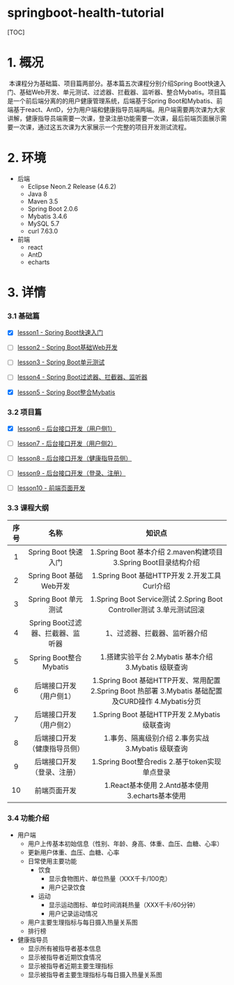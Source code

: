# springboot-health-tutorial
[TOC]

# 1. 概况

​	本课程分为基础篇、项目篇两部分。基本篇五次课程分别介绍Spring Boot快速入门、基础Web开发、单元测试、过滤器、拦截器、监听器、整合Mybatis。项目篇是一个前后端分离的的用户健康管理系统，后端基于Spring Boot和Mybatis、前端基于react、AntD，分为用户端和健康指导员端两端。用户端需要两次课为大家讲解，健康指导员端需要一次课，登录注册功能需要一次课，最后前端页面展示需要一次课，通过这五次课为大家展示一个完整的项目开发测试流程。

# 2. 环境

- 后端
  - Eclipse Neon.2 Release (4.6.2)
  - Java 8
  - Maven 3.5
  - Spring Boot 2.0.6
  - Mybatis 3.4.6
  - MySQL 5.7
  - curl 7.63.0
- 前端
  - react
  - AntD
  - echarts

# 3. 详情

### 3.1 基础篇

* [x] [lesson1 - Spring Boot快速入门](./lesson-1/lesson-1.md)
* [ ] [lesson2 - Spring Boot基础Web开发]()
* [ ] [lesson3 - Spring Boot单元测试]()
* [ ] [lesson4 - Spring Boot过滤器、拦截器、监听器]()
* [x] [lesson5 - Spring Boot整合Mybatis](./lesson-5/lesson-5.md)


### 3.2 项目篇

* [x] [lesson6 - 后台接口开发（用户侧1）](./lesson-6/lesson-6.md)
* [ ] [lesson7 - 后台接口开发（用户侧2）]()
* [ ] [lesson8 - 后台接口开发（健康指导员侧）]()
* [ ] [lesson9 - 后台接口开发（登录、注册）]()
* [ ] [lesson10 - 前端页面开发]()


### 3.3 课程大纲
|  序号  |           名称           |                   知识点                    |
| :--: | :--------------------: | :--------------------------------------: |
|  1   |    Spring Boot 快速入门    | 1.Spring Boot 基本介绍 2.maven构建项目 3.Spring Boot目录结构介绍 |
|  2   |  Spring Boot 基础Web开发   |   1.Spring Boot 基础HTTP开发 2.开发工具Curl介绍    |
|  3   |    Spring Boot 单元测试    | 1.Spring Boot Service测试 2.Spring Boot Controller测试 3.单元测试回滚 |
|  4   | Spring Boot过滤器、拦截器、监听器 |             1、过滤器、拦截器、监听器介绍              |
|  5   |  Spring Boot整合Mybatis  | 1.搭建实验平台 2.Mybatis 基本介绍  3.Mybatis 级联查询  |
|  6   |      后端接口开发（用户侧1）      | 1.Spring Boot 基础HTTP开发、常用配置 2.Spring Boot 热部署 3.Mybatis 基础配置及CURD操作 4.Mybatis分页 |
|  7   |      后端接口开发（用户侧2）      |  1.Spring Boot 基础HTTP开发 2.Mybatis 级联查询   |
|  8   |     后端接口开发（健康指导员侧）     |    1.事务、隔离级别介绍 2.事务实战 3.Mybatis 级联查询     |
|  9   |     后端接口开发（登录、注册）      |   1.Spring Boot整合redis 2.基于token实现单点登录   |
|  10  |         前端页面开发         |   1.React基本使用 2.Antd基本使用3.echarts基本使用    |

### 3.4 功能介绍

- 用户端
  - 用户上传基本初始信息（性别、年龄、身高、体重、血压、血糖、心率）
  - 更新用户体重、血压、血糖、心率
  - 日常使用主要功能
    - 饮食
      - 显示食物图片、单位热量（XXX千卡/100克）
      - 用户记录饮食
    - 运动
      - 显示运动图标、单位时间消耗热量（XXX千卡/60分钟）
      - 用户记录运动情况
  - 用户主要生理指标与每日摄入热量关系图
  - 排行榜
- 健康指导员
  - 显示所有被指导者基本信息
  - 显示被指导者近期饮食情况
  - 显示被指导者近期主要生理指标
  - 显示被指导者主要生理指标与每日摄入热量关系图